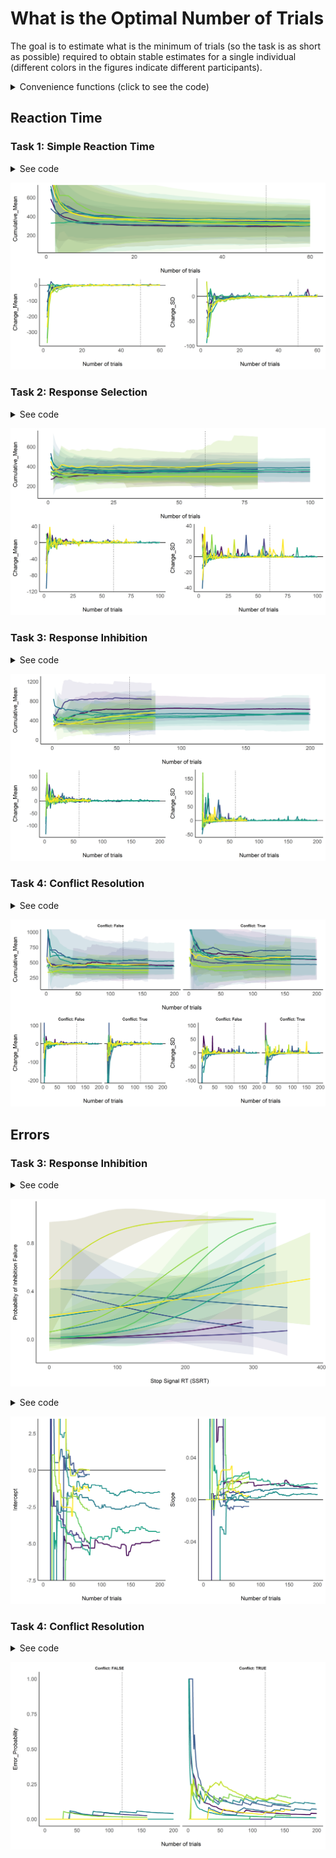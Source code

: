 
# What is the Optimal Number of Trials

The goal is to estimate what is the minimum of trials (so the task is as
short as possible) required to obtain stable estimates for a single
individual (different colors in the figures indicate different
participants).

<details>

<summary>Convenience functions (click to see the code)</summary>

<p>

``` r
library(tidyverse)
library(easystats)
## # Attaching packages
## <U+2714> insight     0.7.0        <U+2714> bayestestR  0.4.0.1   
## <U+2714> performance 0.4.0.1      <U+2714> parameters  0.2.5.1   
## <U+2714> see         0.2.1.9000   <U+2714> correlation 0.1.0     
## <U+2714> estimate    0.1.0        <U+2714> report      0.1.0
library(cowplot)

compute_cumulative <- function(data, fun = mean, col = "RT"){
  cumu <- c()
  for(i in 1:nrow(data)){
    cumu <- c(cumu,
              fun(data[1:i, col], na.rm = TRUE))
  }
  cumu
}

cumulative_data <- function(data){
  data$Cumulative_Mean <- compute_cumulative(data, fun = mean)
  data$Cumulative_SD <- compute_cumulative(data, fun = sd)
  data$Cumulative_CI_high <- data$Cumulative_Mean + data$Cumulative_SD * 1.96
  data$Cumulative_CI_low <- data$Cumulative_Mean - data$Cumulative_SD * 1.96

  data$Change_Mean <- c(NA, tail(data$Cumulative_Mean, -1) - head(data$Cumulative_Mean, -1))
  data$Change_SD <- c(NA, tail(data$Cumulative_SD, -1) - head(data$Cumulative_SD, -1))
  data[c("Participant", "Task", "Trial_Order",
         "Cumulative_Mean", "Cumulative_SD", "Cumulative_CI_high", "Cumulative_CI_low",
         "Change_Mean", "Change_SD")]
}


cumulative_errors <- function(data){
  data$Error <- as.character(data$Response) != as.character(data$Stimulus_Side)
  error_prob <- c()
  for(i in 1:nrow(data)){
    error_prob <- c(error_prob, sum(data$Error[1:i]) / i)
  }
  data$Error_Probability <- error_prob
  data[c("Participant", "Task", "Trial_Order", "Error_Probability")]
}


inhibition_model <- function(data){
  data$Error <- ifelse(as.character(data$Stop_Signal) %in% c("True", "TRUE") & data$Response %in% c("RIGHT", "LEFT"), TRUE, FALSE)
  glm(Error ~ Stop_Signal_RT, data = data, family = "binomial")
}


fix_old_subjects <- function(data){
  if("Stop_Signal" %in% names(data) && data$Participant %in% paste0("S", 5:13)){
    data <- data[!is.na(data$Trial_Order), ]
  }
  if("Stop_Signal" %in% names(data)){
    if(TRUE %in% data$Stop_Signal){ 
    data$Stop_Signal <- ifelse(data$Stop_Signal == TRUE, "True", "False")
    }
  }
  if(any(c("Conflict", "Congruence") %in% names(data))){
    if(!"Conflict" %in% names(data)){  
    data$Conflict <- ifelse(data$Congruence == "CONGRUENT", "False", "True")
    }
  }
  data
}
```

</p>

</details>

## Reaction Time

### Task 1: Simple Reaction Time

<details>

<summary>See code</summary>

<p>

``` r
df <- data.frame()
for(participant in list.files(path = "../data/pilot/")){
  if(!participant %in% c("S7")){
    for(path in list.files(path = paste0("../data/pilot/", participant), pattern = "*_ProcessingSpeed.csv", full.names = TRUE)){
      df <- rbind(df, cumulative_data(read.csv(path)))
    }
  }
}


fig1 <- cowplot::plot_grid(
  df %>%
    ggplot(aes(x = Trial_Order, y = Cumulative_Mean)) +
    geom_vline(xintercept = 50, linetype = "dotted") +
    geom_ribbon(aes(ymin = Cumulative_CI_low, ymax = Cumulative_CI_high, fill = Participant), alpha = 0.1) +
    geom_line(aes(color = Participant), size = 1) +
    theme_modern() +
    scale_color_viridis_d(guide = FALSE) +
    scale_fill_viridis_d(guide = FALSE) +
    coord_cartesian(ylim = c(50, 700)) +
    xlab("Number of trials"),
  cowplot::plot_grid(df %>%
    ggplot(aes(x = Trial_Order, y = Change_Mean)) +
    geom_vline(xintercept = 50, linetype = "dotted") +
    geom_hline(yintercept = 0) +
    geom_line(aes(color = Participant), size = 1) +
    theme_modern() +
    scale_color_viridis_d(guide = FALSE) +
    xlab("Number of trials"),
  df %>%
    ggplot(aes(x = Trial_Order, y = Change_SD)) +
    geom_vline(xintercept = 50, linetype = "dotted") +
    geom_hline(yintercept = 0) +
    geom_line(aes(color = Participant), size = 1) +
    theme_modern() +
    scale_color_viridis_d(guide = FALSE) +
    xlab("Number of trials")),
  nrow = 2
)
```

</p>

</details>

![](figures/unnamed-chunk-4-1.png)<!-- -->

### Task 2: Response Selection

<details>

<summary>See code</summary>

<p>

``` r
df <- data.frame()
for(participant in list.files(path = "../data/pilot/")){
  for(path in list.files(path = paste0("../data/pilot/", participant), pattern = "*_ResponseSelection.csv", full.names = TRUE)){
    df <- rbind(df, cumulative_data(read.csv(path)))
  }
}

fig2 <- cowplot::plot_grid(
  df %>%
    ggplot(aes(x = Trial_Order, y = Cumulative_Mean)) +
    geom_vline(xintercept = 60, linetype = "dotted") +
    geom_ribbon(aes(ymin = Cumulative_CI_low, ymax = Cumulative_CI_high, fill = Participant), alpha = 0.1) +
    geom_line(aes(color = Participant), size = 1) +
    theme_modern() +
    scale_color_viridis_d(guide = FALSE) +
    scale_fill_viridis_d(guide = FALSE) +
    xlab("Number of trials"),
  cowplot::plot_grid(df %>%
    ggplot(aes(x = Trial_Order, y = Change_Mean)) +
    geom_vline(xintercept = 60, linetype = "dotted") +
    geom_hline(yintercept = 0) +
    geom_line(aes(color = Participant), size = 1) +
    theme_modern() +
    scale_color_viridis_d(guide = FALSE) +
    xlab("Number of trials"),
  df %>%
    ggplot(aes(x = Trial_Order, y = Change_SD)) +
    geom_vline(xintercept = 60, linetype = "dotted") +
    geom_hline(yintercept = 0) +
    geom_line(aes(color = Participant), size = 1) +
    theme_modern() +
    scale_color_viridis_d(guide = FALSE) +
    xlab("Number of trials")),
  nrow = 2
)
```

</p>

</details>

![](figures/unnamed-chunk-6-1.png)<!-- -->

### Task 3: Response Inhibition

<details>

<summary>See code</summary>

<p>

``` r
df <- data.frame()
for(participant in list.files(path = "../data/pilot/")){
  for(path in list.files(path = paste0("../data/pilot/", participant), pattern = "*_ResponseInhibition.csv", full.names = TRUE)){
    dat <- fix_old_subjects(read.csv(path))
    df <- rbind(df, cumulative_data(dat[dat$Stop_Signal == "False", ]))
  }
}

fig3 <- cowplot::plot_grid(
  df %>%
    ggplot(aes(x = Trial_Order, y = Cumulative_Mean)) +
    geom_vline(xintercept = 60, linetype = "dotted") +
    geom_ribbon(aes(ymin = Cumulative_CI_low, ymax = Cumulative_CI_high, fill = Participant), alpha = 0.1) +
    geom_line(aes(color = Participant), size = 1) +
    theme_modern() +
    scale_color_viridis_d(guide = FALSE) +
    scale_fill_viridis_d(guide = FALSE) +
    xlab("Number of trials"),
  cowplot::plot_grid(df %>%
    ggplot(aes(x = Trial_Order, y = Change_Mean)) +
    geom_vline(xintercept = 60, linetype = "dotted") +
    geom_hline(yintercept = 0) +
    geom_line(aes(color = Participant), size = 1) +
    theme_modern() +
    scale_color_viridis_d(guide = FALSE) +
    xlab("Number of trials"),
  df %>%
    ggplot(aes(x = Trial_Order, y = Change_SD)) +
    geom_vline(xintercept = 60, linetype = "dotted") +
    geom_hline(yintercept = 0) +
    geom_line(aes(color = Participant), size = 1) +
    theme_modern() +
    scale_color_viridis_d(guide = FALSE) +
    xlab("Number of trials")),
  nrow = 2
)
```

</p>

</details>

![](figures/unnamed-chunk-8-1.png)<!-- -->

### Task 4: Conflict Resolution

<details>

<summary>See code</summary>

<p>

``` r
df <- data.frame()
for(participant in list.files(path = "../data/pilot/")){
  for(path in list.files(path = paste0("../data/pilot/", participant), pattern = "*_ConflictResolution.csv", full.names = TRUE)){
    if(!participant %in% c("S11")){
      dat <- fix_old_subjects(read.csv(path))
      cong <- cumulative_data(dat[dat$Conflict == "False", ])
      cong$Conflict <- "False"
      incong <- cumulative_data(dat[dat$Conflict == "True", ])
      incong$Conflict <- "True"
      df <- rbind(df, rbind(cong, incong))
    }
  }
}

fig4 <- cowplot::plot_grid(
  df %>%
    ggplot(aes(x = Trial_Order, y = Cumulative_Mean)) +
    geom_vline(xintercept = 120, linetype = "dotted") +
    geom_ribbon(aes(ymin = Cumulative_CI_low, ymax = Cumulative_CI_high, fill = Participant), alpha = 0.1) +
    geom_line(aes(color = Participant), size = 1) +
    theme_modern() +
    scale_color_viridis_d(guide = FALSE) +
    scale_fill_viridis_d(guide = FALSE) +
    facet_grid(~Conflict, labeller = "label_both") +
    coord_cartesian(ylim = c(100, 1000)) +
    xlab("Number of trials"),
  cowplot::plot_grid(df %>%
    ggplot(aes(x = Trial_Order, y = Change_Mean)) +
    geom_vline(xintercept = 120, linetype = "dotted") +
    geom_hline(yintercept = 0) +
    geom_line(aes(color = Participant), size = 1) +
    theme_modern() +
    scale_color_viridis_d(guide = FALSE) +
    facet_grid(~Conflict, labeller = "label_both") +
    coord_cartesian(ylim = c(-200, 100)) +
    xlab("Number of trials"),
  df %>%
    ggplot(aes(x = Trial_Order, y = Change_SD)) +
    geom_vline(xintercept = 120, linetype = "dotted") +
    geom_hline(yintercept = 0) +
    geom_line(aes(color = Participant), size = 1) +
    theme_modern() +
    scale_color_viridis_d(guide = FALSE) +
    facet_grid(~Conflict, labeller = "label_both") +
    coord_cartesian(ylim = c(-100, 100)) +
    xlab("Number of trials")),
  nrow = 2
)
```

</p>

</details>

![](figures/unnamed-chunk-10-1.png)<!-- -->

## Errors

<!-- ### Task 2: Response Selection -->

<!-- <details><summary>See code</summary> -->

<!-- <p> -->

<!-- ```{r, echo = TRUE, warning=FALSE, message=FALSE} -->

<!-- df <- data.frame() -->

<!-- for(path in list.files(path = "data/", pattern = "*_ResponseSelection.csv", full.names = TRUE)){ -->

<!--   df <- rbind(df, cumulative_errors(read.csv(path))) -->

<!-- } -->

<!-- fig4 <- df %>% -->

<!--     ggplot(aes(x = Trial_Order, y = Error_Probability)) + -->

<!--     geom_vline(xintercept = 60, linetype = "dotted") + -->

<!--     geom_line(aes(color = Participant), size = 1) + -->

<!--     theme_modern() + -->

<!--     scale_color_viridis_d(guide = FALSE) + -->

<!--     scale_fill_viridis_d(guide = FALSE) -->

<!-- ``` -->

<!-- </p> -->

<!-- </details> -->

<!-- ```{r, echo = FALSE, warning=FALSE, message=FALSE} -->

<!-- fig4 -->

<!-- ``` -->

### Task 3: Response Inhibition

<details>

<summary>See code</summary>

<p>

``` r
df <- data.frame()
for(participant in list.files(path = "../data/pilot/")){
  for(path in list.files(path = paste0("../data/pilot/", participant), pattern = "*_ResponseInhibition.csv", full.names = TRUE)){
    data <- fix_old_subjects(read.csv(path))
    predicted <- estimate::estimate_link(inhibition_model(data))
    predicted$Participant <- unique(data$Participant)
    df <- rbind(df, predicted)
  }
}


fig5 <- df %>%
  ggplot(aes(x = Stop_Signal_RT, y = Predicted)) +
  geom_ribbon(aes(ymin = CI_low, ymax = CI_high, fill = Participant), alpha = 0.1) +
  geom_line(aes(color = Participant), size = 1) +
  theme_modern() +
  scale_color_viridis_d(guide = FALSE) +
  scale_fill_viridis_d(guide = FALSE)  +
  xlab("Stop Signal RT (SSRT)") +
  ylab("Probability of Inhibition Failure")
```

</p>

</details>

![](figures/unnamed-chunk-12-1.png)<!-- -->

<details>

<summary>See code</summary>

<p>

``` r
df <- data.frame()
for(participant in list.files(path = "../data/pilot/")){
  for(path in list.files(path = paste0("../data/pilot/", participant), pattern = "*_ResponseInhibition.csv", full.names = TRUE)){
    data <- fix_old_subjects(read.csv(path))
    for(i in 1:nrow(data)){
      dat <- tryCatch({
          model <- inhibition_model(data[1:i, ])
          params <- insight::get_parameters(model)$Estimate
          se <- standard_error(model)
          data.frame(Intercept = params[1],
                     Intercept_CI_high = params[1] + se$SE[1] * 1.96,
                     Intercept_CI_low = params[1] - se$SE[1] * 1.96,
                     Slope = params[2],
                     Slope_CI_high = params[2] + se$SE[2] * 1.96,
                     Slope_CI_low = params[2] - se$SE[2] * 1.96)
      }, error = function(e) {
          data.frame(Intercept = NA,
                     Intercept_CI_high = NA,
                     Intercept_CI_low = NA,
                     Slope = NA,
                     Slope_CI_high = NA,
                     Slope_CI_low = NA)
      })
      
      dat$Participant <- unique(data$Participant)
      dat$Trial_Order <- i
      df <- rbind(df, dat)
    }
  }
}



fig6 <- cowplot::plot_grid(
  df %>%
    ggplot(aes(x = Trial_Order, y = Intercept)) +
    geom_hline(yintercept = 0) +
    # geom_ribbon(aes(ymin = Intercept_CI_low, ymax = Intercept_CI_high, fill = Participant), alpha = 0.1) +
    geom_line(aes(color = Participant), size = 1) +
    theme_modern() +
    scale_color_viridis_d(guide = FALSE) +
    scale_fill_viridis_d(guide = FALSE) +
    coord_cartesian(ylim = c(-7, 3)) +
    xlab("Number of trials"),
  df %>%
    ggplot(aes(x = Trial_Order, y = Slope)) +
    geom_hline(yintercept = 0) +
    # geom_ribbon(aes(ymin = Intercept_CI_low, ymax = Slope_CI_high, fill = Participant), alpha = 0.1) +
    geom_line(aes(color = Participant), size = 1) +
    theme_modern() +
    scale_color_viridis_d(guide = FALSE) +
    scale_fill_viridis_d(guide = FALSE) +
    coord_cartesian(ylim = c(-0.07, 0.07)) +
    xlab("Number of trials")
)
```

</p>

</details>

![](figures/unnamed-chunk-14-1.png)<!-- -->

### Task 4: Conflict Resolution

<details>

<summary>See code</summary>

<p>

``` r
df <- data.frame()
for(participant in list.files(path = "../data/pilot/")){
  if(!participant %in% c("S11")){
    for(path in list.files(path = paste0("../data/pilot/", participant), pattern = "*_ConflictResolution.csv", full.names = TRUE)){
      dat <- fix_old_subjects(read.csv(path))
      cong <- cumulative_errors(dat[dat$Conflict == "False", ])
      cong$Conflict <- FALSE
      incong <- cumulative_errors(dat[dat$Conflict == "True", ])
      incong$Conflict <- TRUE
      df <- rbind(df, rbind(cong, incong))
    }
  }
}

fig7 <- df %>%
    ggplot(aes(x = Trial_Order, y = Error_Probability)) +
    geom_vline(xintercept = 120, linetype = "dotted") +
    geom_line(aes(color = Participant), size = 1) +
    theme_modern() +
    scale_color_viridis_d(guide = FALSE) +
    scale_fill_viridis_d(guide = FALSE) +
    facet_grid(~Conflict, labeller = "label_both") +
    xlab("Number of trials")
```

</p>

</details>

![](figures/unnamed-chunk-16-1.png)<!-- -->
